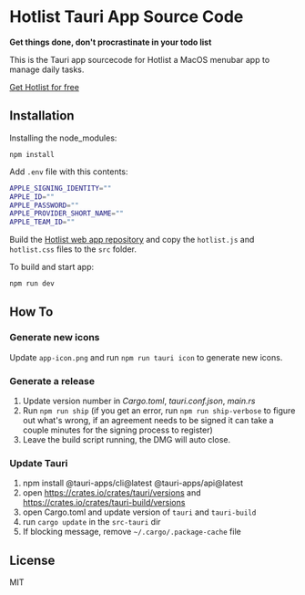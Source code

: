 # Hotlist Tauri App Source Code

**Get things done, don't procrastinate in your todo list**

This is the Tauri app sourcecode for Hotlist a MacOS menubar app to manage daily tasks.

[Get Hotlist for free](https://pqina.nl/hotlist)

## Installation

Installing the node_modules:

```
npm install
```

Add `.env` file with this contents:

```bash
APPLE_SIGNING_IDENTITY=""
APPLE_ID=""
APPLE_PASSWORD=""
APPLE_PROVIDER_SHORT_NAME=""
APPLE_TEAM_ID=""
```

Build the [Hotlist web app repository](http://github.com/pqina/hotlist-web-app) and copy the `hotlist.js` and `hotlist.css` files to the `src` folder.

To build and start app:

```
npm run dev
```

## How To

### Generate new icons

Update `app-icon.png` and run `npm run tauri icon` to generate new icons.

### Generate a release

1. Update version number in _Cargo.toml_, _tauri.conf.json_, _main.rs_
2. Run `npm run ship` (if you get an error, run `npm run ship-verbose` to figure out what's wrong, if an agreement needs to be signed it can take a couple minutes for the signing process to register)
3. Leave the build script running, the DMG will auto close.

### Update Tauri

1. npm install @tauri-apps/cli@latest @tauri-apps/api@latest
2. open https://crates.io/crates/tauri/versions and https://crates.io/crates/tauri-build/versions
3. open Cargo.toml and update version of `tauri` and `tauri-build`
4. run `cargo update` in the `src-tauri` dir
5. If blocking message, remove `~/.cargo/.package-cache` file

## License

MIT
